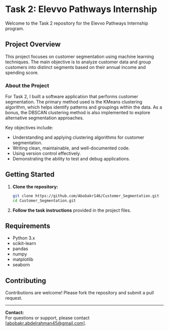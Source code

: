 # Task 2: Elevvo Pathways Internship

Welcome to the Task 2 repository for the Elevvo Pathways Internship program.

## Project Overview

This project focuses on customer segmentation using machine learning techniques. The main objective is to analyze customer data and group customers into distinct segments based on their annual income and spending score.

### About the Project

For Task 2, I built a software application that performs customer segmentation. The primary method used is the KMeans clustering algorithm, which helps identify patterns and groupings within the data. As a bonus, the DBSCAN clustering method is also implemented to explore alternative segmentation approaches.

Key objectives include:
- Understanding and applying clustering algorithms for customer segmentation.
- Writing clean, maintainable, and well-documented code.
- Using version control effectively.
- Demonstrating the ability to test and debug applications.

## Getting Started

1. **Clone the repository:**
    ```bash
    git clone https://github.com/Abobakr146/Customer_Segmentation.git
    cd Customer_Segmentation.git
    ```

2. **Follow the task instructions** provided in the project files.


## Requirements

- Python 3.x
- scikit-learn
- pandas
- numpy
- matplotlib
- seaborn


## Contributing

Contributions are welcome! Please fork the repository and submit a pull request.

---

**Contact:**  
For questions or support, please contact [abobakr.abdelrahman45@gmail.com].